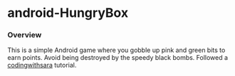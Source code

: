 # android-HungryBox

### Overview

This is a simple Android game where you gobble up pink and green bits to earn points. Avoid being destroyed by the speedy black bombs.
Followed a [codingwithsara](https://codingwithsara.com/) tutorial.
